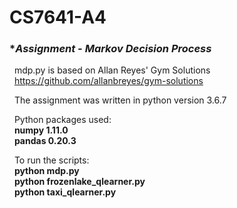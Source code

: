 # CS7641-A4

### **Assignment - Markov Decision Process*  
 
&nbsp;&nbsp;mdp.py is based on Allan Reyes' Gym Solutions   
&nbsp;&nbsp;https://github.com/allanbreyes/gym-solutions  


&nbsp;&nbsp;The assignment was written in python version 3.6.7

&nbsp;&nbsp;Python packages used:  
&nbsp;&nbsp;**numpy 1.11.0**  
&nbsp;&nbsp;**pandas 0.20.3**   

&nbsp;&nbsp;To run the scripts:  
&nbsp;&nbsp;**python mdp.py**  
&nbsp;&nbsp;**python frozenlake_qlearner.py**  
&nbsp;&nbsp;**python taxi_qlearner.py**  
  

